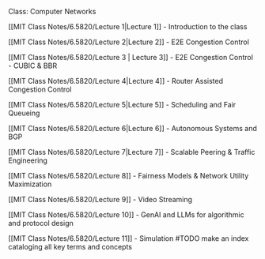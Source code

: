 Class: Computer Networks

[[MIT Class Notes/6.5820/Lecture 1|Lecture 1]] - Introduction to the class

[[MIT Class Notes/6.5820/Lecture 2|Lecture 2]] - E2E Congestion Control

[[MIT Class Notes/6.5820/Lecture 3 | Lecture 3]] - E2E Congestion Control - CUBIC & BBR

[[MIT Class Notes/6.5820/Lecture 4|Lecture 4]] - Router Assisted Congestion Control

[[MIT Class Notes/6.5820/Lecture 5|Lecture 5]] - Scheduling and Fair Queueing

[[MIT Class Notes/6.5820/Lecture 6|Lecture 6]] - Autonomous Systems and BGP

[[MIT Class Notes/6.5820/Lecture 7|Lecture 7]] - Scalable Peering & Traffic Engineering

[[MIT Class Notes/6.5820/Lecture 8]] - Fairness Models & Network Utility Maximization

[[MIT Class Notes/6.5820/Lecture 9]] - Video Streaming

[[MIT Class Notes/6.5820/Lecture 10]] - GenAI and LLMs for algorithmic and protocol design

[[MIT Class Notes/6.5820/Lecture 11]] - Simulation
#TODO make an index cataloging all key terms and concepts
